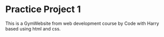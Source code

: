 # Practice Project 1
This is a GymWebsite from web development course by Code with Harry based using html and css.

